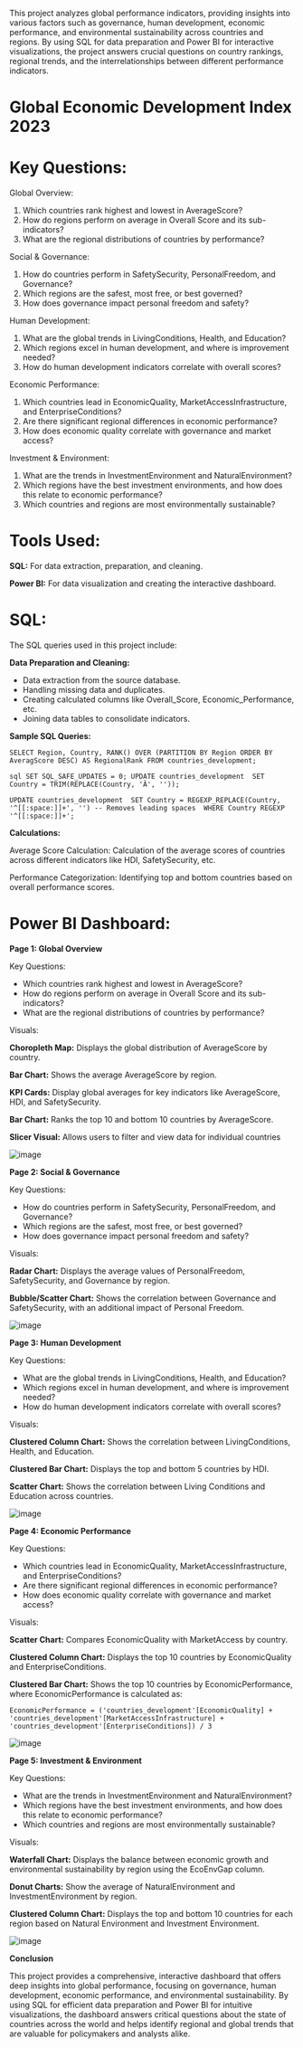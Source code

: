 This project analyzes global performance indicators, providing insights into various factors such as governance, human development, economic performance, and environmental sustainability across countries and regions. By using SQL for data preparation and Power BI for interactive visualizations, the project answers crucial questions on country rankings, regional trends, and the interrelationships between different performance indicators.

# Global Economic Development Index 2023

# Key Questions:
Global Overview:
1. Which countries rank highest and lowest in AverageScore?
2. How do regions perform on average in Overall Score and its sub-indicators?
3. What are the regional distributions of countries by performance?
   
Social & Governance:
1. How do countries perform in SafetySecurity, PersonalFreedom, and Governance?
2. Which regions are the safest, most free, or best governed?
3. How does governance impact personal freedom and safety?

Human Development: 
1. What are the global trends in LivingConditions, Health, and Education?
2. Which regions excel in human development, and where is improvement needed?
3. How do human development indicators correlate with overall scores?

Economic Performance: 
1. Which countries lead in EconomicQuality, MarketAccessInfrastructure, and EnterpriseConditions?
2. Are there significant regional differences in economic performance?
3. How does economic quality correlate with governance and market access?

Investment & Environment: 
1. What are the trends in InvestmentEnvironment and NaturalEnvironment?
2. Which regions have the best investment environments, and how does this relate to economic performance?
3. Which countries and regions are most environmentally sustainable?

# Tools Used:
__SQL:__ For data extraction, preparation, and cleaning.

__Power BI:__ For data visualization and creating the interactive dashboard.

# SQL:
The SQL queries used in this project include:

__Data Preparation and Cleaning:__
* Data extraction from the source database.
* Handling missing data and duplicates.
* Creating calculated columns like Overall_Score, Economic_Performance, etc.
* Joining data tables to consolidate indicators.

__Sample SQL Queries:__

`SELECT Region, Country, RANK() OVER (PARTITION BY Region ORDER BY AveragScore DESC) AS RegionalRank
FROM countries_development;`

`sql
SET SQL_SAFE_UPDATES = 0;
UPDATE countries_development 
SET Country = TRIM(REPLACE(Country, 'Â', ''));`

`UPDATE countries_development 
SET Country = REGEXP_REPLACE(Country, '^[[:space:]]+', '') -- Removes leading spaces 
WHERE Country REGEXP '^[[:space:]]+';`

__Calculations:__

Average Score Calculation: Calculation of the average scores of countries across different indicators like HDI, SafetySecurity, etc.

Performance Categorization: Identifying top and bottom countries based on overall performance scores.

# Power BI Dashboard:
__Page 1: Global Overview__

Key Questions:

* Which countries rank highest and lowest in AverageScore?
* How do regions perform on average in Overall Score and its sub-indicators?
* What are the regional distributions of countries by performance?

Visuals:

__Choropleth Map:__ Displays the global distribution of AverageScore by country.

__Bar Chart:__ Shows the average AverageScore by region.

__KPI Cards:__ Display global averages for key indicators like AverageScore, HDI, and SafetySecurity.

__Bar Chart:__ Ranks the top 10 and bottom 10 countries by AverageScore.

__Slicer Visual:__ Allows users to filter and view data for individual countries

![image](https://github.com/user-attachments/assets/f3a71468-268b-42e2-a23f-2b865485bffa)

__Page 2: Social & Governance__

Key Questions: 

* How do countries perform in SafetySecurity, PersonalFreedom, and Governance? 
* Which regions are the safest, most free, or best governed? 
* How does governance impact personal freedom and safety?

Visuals:

__Radar Chart:__ Displays the average values of PersonalFreedom, SafetySecurity, and Governance by region.

__Bubble/Scatter Chart:__ Shows the correlation between Governance and SafetySecurity, with an additional impact of Personal Freedom.

![image](https://github.com/user-attachments/assets/eda189ec-03c6-48b2-a5a0-8498f8051a32)

__Page 3: Human Development__

Key Questions: 

* What are the global trends in LivingConditions, Health, and Education?
* Which regions excel in human development, and where is improvement needed?
* How do human development indicators correlate with overall scores?

Visuals:

__Clustered Column Chart:__ Shows the correlation between LivingConditions, Health, and Education.

__Clustered Bar Chart:__ Displays the top and bottom 5 countries by HDI.

__Scatter Chart:__ Shows the correlation between Living Conditions and Education across countries.

![image](https://github.com/user-attachments/assets/cf82ccd4-a768-43f9-adf1-fb9c89000881)

__Page 4: Economic Performance__

Key Questions: 

* Which countries lead in EconomicQuality, MarketAccessInfrastructure, and EnterpriseConditions?
* Are there significant regional differences in economic performance?
* How does economic quality correlate with governance and market access?

Visuals:

__Scatter Chart:__ Compares EconomicQuality with MarketAccess by country.

__Clustered Column Chart:__ Displays the top 10 countries by EconomicQuality and EnterpriseConditions.

__Clustered Bar Chart:__ Shows the top 10 countries by EconomicPerformance, where EconomicPerformance is calculated as:

`EconomicPerformance = ('countries_development'[EconomicQuality] + 'countries_development'[MarketAccessInfrastructure] + 'countries_development'[EnterpriseConditions]) / 3`

![image](https://github.com/user-attachments/assets/ae82e1fb-dfa4-482e-9944-1a73cf0152bb)

__Page 5: Investment & Environment__

Key Questions:

* What are the trends in InvestmentEnvironment and NaturalEnvironment?
* Which regions have the best investment environments, and how does this relate to economic performance?
* Which countries and regions are most environmentally sustainable?

Visuals:

__Waterfall Chart:__ Displays the balance between economic growth and environmental sustainability by region using the EcoEnvGap column.

__Donut Charts:__ Show the average of NaturalEnvironment and InvestmentEnvironment by region.

__Clustered Column Chart:__ Displays the top and bottom 10 countries for each region based on Natural Environment and Investment Environment.

![image](https://github.com/user-attachments/assets/c41677f4-4240-43cf-a8f2-6f04e6245970)

__Conclusion__

This project provides a comprehensive, interactive dashboard that offers deep insights into global performance, focusing on governance, human development, economic performance, and environmental sustainability. By using SQL for efficient data preparation and Power BI for intuitive visualizations, the dashboard answers critical questions about the state of countries across the world and helps identify regional and global trends that are valuable for policymakers and analysts alike.


